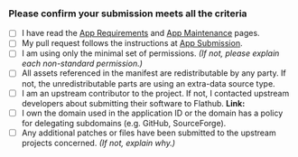 ### Please confirm your submission meets all the criteria

- [ ] I have read the [App Requirements][reqs] and [App Maintenance][maint] pages.
- [ ] My pull request follows the instructions at [App Submission][submission].
- [ ] I am using only the minimal set of permissions. *(If not, please explain each non-standard permission.)*
- [ ] All assets referenced in the manifest are redistributable by any party.  If not, the unredistributable parts are using an extra-data source type.
- [ ] I am an upstream contributor to the project. If not, I contacted upstream developers about submitting their software to Flathub. **Link:**
- [ ] I own the domain used in the application ID or the domain has a policy for delegating subdomains (e.g. GitHub, SourceForge).
- [ ] Any additional patches or files have been submitted to the upstream projects concerned. *(If not, explain why.)*

[reqs]: https://github.com/flathub/flathub/wiki/App-Requirements
[maint]: https://github.com/flathub/flathub/wiki/App-Maintenance
[submission]: https://github.com/flathub/flathub/wiki/App-Submission

